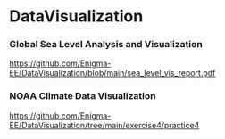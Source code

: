 # DataVisualization


### Global Sea Level Analysis and Visualization
https://github.com/Enigma-EE/DataVisualization/blob/main/sea_level_vis_report.pdf


### NOAA Climate Data Visualization
https://github.com/Enigma-EE/DataVisualization/tree/main/exercise4/practice4

